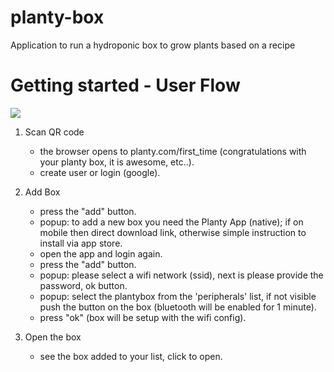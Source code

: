 # planty-box
Application to run a hydroponic box to grow plants based on a recipe

# Getting started - User Flow
![](docs/images/setup-flow.png)

1. Scan QR code
    - the browser opens to planty.com/first_time (congratulations with your planty box, it is awesome, etc..).
    - create user or login (google).

2. Add Box
    - press the "add" button.
    - popup: to add a new box you need the Planty App (native); if on mobile then direct download link, otherwise simple instruction to install via app store.
    - open the app and login again.
    - press the "add" button.
    - popup: please select a wifi network (ssid), next is please provide the password, ok button.
    - popup: select the plantybox from the 'peripherals' list, if not visible push the button on the box (bluetooth will be enabled for 1 minute).
    - press "ok" (box will be setup with the wifi config).

3. Open the box
    - see the box added to  your list, click to open.